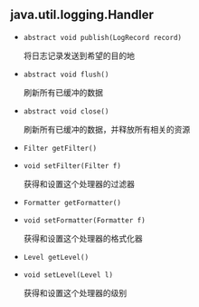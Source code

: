 ## java.util.logging.Handler

* `abstract void publish(LogRecord record)`

   将日志记录发送到希望的目的地

* `abstract void flush()`

   刷新所有已缓冲的数据

* `abstract void close()`

   刷新所有已缓冲的数据，并释放所有相关的资源

* `Filter getFilter()`

* `void setFilter(Filter f)`

   获得和设置这个处理器的过滤器
  
* `Formatter getFormatter()`

* `void setFormatter(Formatter f)`

   获得和设置这个处理器的格式化器

* `Level getLevel()`

* `void setLevel(Level l)`

   获得和设置这个处理器的级别